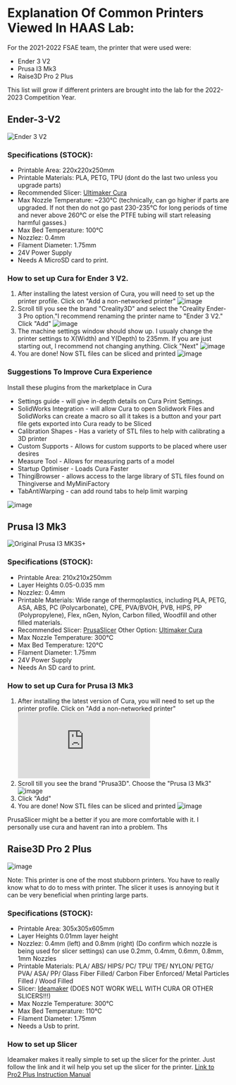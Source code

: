 #  Explanation Of Common Printers Viewed In HAAS Lab:

For the 2021-2022 FSAE team, the printer that were used were:
* Ender 3 V2
* Prusa I3 Mk3
* Raise3D Pro 2 Plus

This list will grow if different printers are brought into the lab for the 2022-2023 Competition Year.

## Ender-3-V2
![Ender 3 V2](https://www.creality3dofficial.com/files/goods/ender-3-V2-01.jpg)

### Specifications (STOCK): 
  * Printable Area: 220x220x250mm
  * Printable Materials: PLA, PETG, TPU (dont do the last two unless you upgrade parts)
  * Recommended Slicer: [Ultimaker Cura](https://ultimaker.com/software/ultimaker-cura)
  * Max Nozzle Temperature: ~230℃ (technically, can go higher if parts are upgraded. If not then do not go past 230-235℃ for long periods of time and never above 260℃ or else the PTFE tubing will start releasing harmful gasses.) 
  * Max Bed Temperature: 100℃ 
  * Nozzlez: 0.4mm
  * Filament Diameter: 1.75mm
  * 24V Power Supply 
  * Needs A MicroSD card to print. 
  
### How to set up Cura for Ender 3 V2. 
 1. After installing the latest version of Cura, you will need to set up the printer profile. Click on "Add a non-networked printer" ![image](https://user-images.githubusercontent.com/80706125/165186315-186b4310-5606-48aa-a257-500b6c57b7e2.png)
 2. Scroll till you see the brand "Creality3D" and select the "Creality Ender-3 Pro option."I recommend renaming the printer name to "Ender 3 V2." Click "Add" ![image](https://user-images.githubusercontent.com/80706125/165186586-e6b8e679-3a15-4363-89db-20cd4ab0d555.png) 
 3. The machine settings window should show up. I usualy change the printer settings to X(Width) and Y(Depth) to 235mm. If you are just starting out, I recommend not changing anything. Click "Next" ![image](https://user-images.githubusercontent.com/80706125/165187107-2f906212-bfe3-412a-8241-4b6601b0e69d.png)
 4. You are done! Now STL files can be sliced and printed ![image](https://user-images.githubusercontent.com/80706125/165187184-7500f1ff-f588-46c9-b3ec-7618e5450c4f.png)

### Suggestions To Improve Cura Experience
 Install these plugins from the marketplace in Cura  
 * Settings guide - will give in-depth details on Cura Print Settings. 
 * SolidWorks Integration - will allow Cura to open Solidwork Files and SolidWorks can create a macro so all it takes is a button and your part file gets exported into Cura ready to be Sliced
 * Calibration Shapes -  Has a variety of STL files to help with calibrating a 3D printer
 * Custom Supports - Allows for custom supports to be placed where user desires
 * Measure Tool - Allows for measuring parts of a model
 * Startup Optimiser - Loads Cura Faster
 * ThingiBrowser - allows access to the large library of STL files found on Thingiverse and MyMiniFactory
 * TabAntiWarping - can add round tabs to help limit warping
 
 ![image](https://user-images.githubusercontent.com/80706125/165188528-0098368d-9fa5-44ca-9d7c-3f7abd4fb2a5.png)
   
 ## Prusa I3 Mk3
 ![Original Prusa I3 MK3S+](https://cdn.prusa3d.com/content/images/product/default/3328.jpg)
 
 ### Specifications (STOCK): 
  * Printable Area: 210x210x250mm
  * Layer Heights 0.05-0.035 mm 
  * Nozzlez: 0.4mm
  * Printable Materials: Wide range of thermoplastics, including PLA, PETG, ASA, ABS, PC (Polycarbonate), CPE, PVA/BVOH, PVB, HIPS, PP (Polypropylene), Flex, nGen, Nylon, Carbon filled, Woodfill and other filled materials.
  * Recommended Slicer: [PrusaSlicer](https://www.prusa3d.com/page/prusaslicer_424/) Other Option: [Ultimaker Cura](https://ultimaker.com/software/ultimaker-cura)
  * Max Nozzle Temperature: 300℃
  * Max Bed Temperature: 120℃ 
  * Filament Diameter: 1.75mm
  * 24V Power Supply 
  * Needs An SD card to print.

 ### How to set up Cura for Prusa I3 Mk3
   1. After installing the latest version of Cura, you will need to set up the printer profile. Click on "Add a non-networked printer" ![image](https://github.com/Matthewgb73/CSUN-FSAE-3D-Print-Guide-/blob/main/Explanation%20Of%20Common%20Printers%20Viewed%20In%20HAAS%20Lab.md)
 2. Scroll till you see the brand "Prusa3D". Choose the "Prusa I3 Mk3" ![image](https://user-images.githubusercontent.com/80706125/165216743-0ec150ef-17f6-452f-846a-2cfa0f9ab96c.png) 
 3. Click "Add" 
 4. You are done! Now STL files can be sliced and printed ![image](https://user-images.githubusercontent.com/80706125/165187184-7500f1ff-f588-46c9-b3ec-7618e5450c4f.png)

 PrusaSlicer might be a better if you are more comfortable with it. I personally use cura and havent ran into a problem. Ths
 
 ## Raise3D Pro 2 Plus
  ![image](https://user-images.githubusercontent.com/80706125/165590356-767e4384-61ee-4f77-b4f9-c9f4abaadbf0.png)
  
  Note: This printer is one of the most stubborn printers. You have to really know what to do to mess with printer. The slicer it uses is annoying but it can be very beneficial when printing large parts. 
  ### Specifications (STOCK): 
  * Printable Area: 305x305x605mm 
  * Layer Heights 0.01mm layer height
  * Nozzlez: 0.4mm (left) and 0.8mm (right) (Do confirm which nozzle is being used for slicer settings) can use 0.2mm, 0.4mm, 0.6mm, 0.8mm, 1mm Nozzles
  * Printable Materials: PLA/ ABS/ HIPS/ PC/ TPU/ TPE/ NYLON/ PETG/ PVA/ ASA/ PP/
Glass Fiber Filled/ Carbon Fiber Enforced/ Metal Particles Filled
/ Wood Filled
  * Slicer: [Ideamaker](https://www.raise3d.com/ideamaker/) (DOES NOT WORK WELL WITH CURA OR OTHER SLICERS!!!)
  * Max Nozzle Temperature: 300℃
  * Max Bed Temperature: 110℃ 
  * Filament Diameter: 1.75mm
  * Needs a Usb to print.

### How to set up Slicer
 Ideamaker makes it really simple to set up the slicer for the printer. Just follow the link and it wil help you set up the slicer for the printer. [Link to Pro2 Plus Instruction Manual](https://s1.raise3d.com/download_center/Pro2_Series_-_Quick_Start_Guide.pdf)
  
  





    
